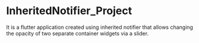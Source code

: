 # InheritedNotifier_Project

It is a flutter application created using inherited notifier that allows changing the opacity of two separate container widgets via a slider.
